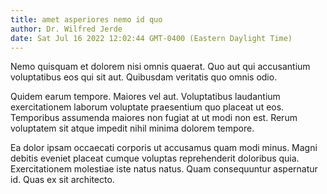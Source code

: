 ```yaml
---
title: amet asperiores nemo id quo
author: Dr. Wilfred Jerde
date: Sat Jul 16 2022 12:02:44 GMT-0400 (Eastern Daylight Time)
---
```

Nemo quisquam et dolorem nisi omnis quaerat. Quo aut qui accusantium voluptatibus eos qui sit aut. Quibusdam veritatis quo omnis odio.

 Quidem earum tempore. Maiores vel aut. Voluptatibus laudantium exercitationem laborum voluptate praesentium quo placeat ut eos. Temporibus assumenda maiores non fugiat at ut modi non est. Rerum voluptatem sit atque impedit nihil minima dolorem tempore.

 Ea dolor ipsam occaecati corporis ut accusamus quam modi minus. Magni debitis eveniet placeat cumque voluptas reprehenderit doloribus quia. Exercitationem molestiae iste natus natus. Quam consequuntur aspernatur id. Quas ex sit architecto.